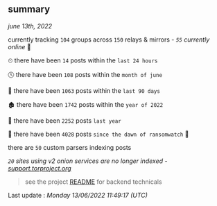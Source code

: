 
## summary
_june 13th, 2022_

currently tracking `104` groups across `150` relays & mirrors - _`55` currently online_ 📡

⏲ there have been `14` posts within the `last 24 hours`

🕓 there have been `108` posts within the `month of june`

📅 there have been `1063` posts within the `last 90 days`

🏚 there have been `1742` posts within the `year of 2022`

🚀 there have been `2252` posts `last year`

🦕 there have been `4028` posts `since the dawn of ransomwatch` 🐣

there are `50` custom parsers indexing posts

_`20` sites using v2 onion services are no longer indexed - [support.torproject.org](https://support.torproject.org/onionservices/v2-deprecation/)_

> see the project [README](https://github.com/jmousqueton/ransomwatch#readme) for backend technicals



Last update : _Monday 13/06/2022 11:49:17 (UTC)_

